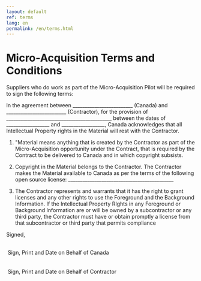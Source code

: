 ```yaml
---
layout: default
ref: terms
lang: en
permalink: /en/terms.html
---
```


# Micro-Acquisition Terms and Conditions

Suppliers who do work as part of the Micro-Acquisition Pilot will be required to sign the following terms:

In the agreement between _________________________ (Canada) and _________________________ (Contractor), for the provision of ____________________________________________ between the dates of __________________ and __________________, Canada acknowledges that all Intellectual Property rights in the Material will rest with the Contractor.

1. "Material means anything that is created by the Contractor as part of the Micro-Acquisition opportunity under the Contract, that is required by the Contract to be delivered to Canada and in which copyright subsists.

2. Copyright in the Material belongs to the Contractor.
The Contractor makes the Material available to Canada as per the terms of the following open source license: ____________________________________________

3. The Contractor represents and warrants that it has the right to grant licenses and any other rights to use the Foreground and the Background Information.
If the Intellectual Property RIghts in any Foreground or Background Information are or will be owned by a subcontractor or any third party, the Contractor must have or obtain promptly a license from that subcontractor or third party that permits compliance

Signed,

<div class="row">
  <div class="col-md-6 brdr-bttm">&nbsp;</div>
  <div class="col-md-6">&nbsp;Sign, Print and Date on Behalf of Canada</div>
</div>
<br/>
<div class="row">
  <div class="col-md-6 brdr-bttm">&nbsp;</div>
  <div class="col-md-6">&nbsp;Sign, Print and Date on Behalf of Contractor</div>
</div>
